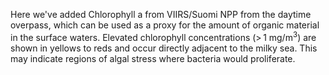 Here we've added Chlorophyll a from VIIRS/Suomi NPP from the daytime overpass, which can be used as a proxy for the amount of organic material in the surface waters. Elevated chlorophyll concentrations (> 1 mg/m<sup>3</sup>) are shown in yellows to reds and occur directly adjacent to the milky sea. This may indicate regions of algal stress where bacteria would proliferate.